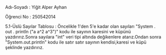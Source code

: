 Adı-Soyadı : Yiğit Alper Ayhan

Öğrenci No : 250542014

5.1-Üslü Sayılar Tablosu : Öncelikle 1'den 5'e kadar olan sayıları "System . out . println ("a    a^2    a^3")" kodu ile sayının karesini ve küpünü yazdırırız.Sonra sayılara "int" veri tipi altında değikenlere atarız.Ondan sonra "System.out.println" kodu ile satır satır sayının kendisi,karesi ve küpü şeklinde yazdırırız.
